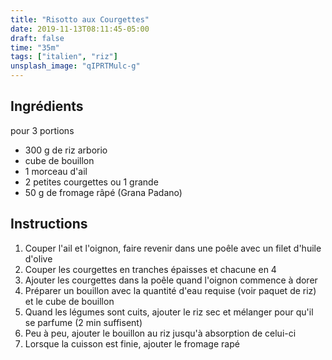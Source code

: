 ```yaml
---
title: "Risotto aux Courgettes"
date: 2019-11-13T08:11:45-05:00
draft: false
time: "35m"
tags: ["italien", "riz"]
unsplash_image: "qIPRTMulc-g"
---
```


## Ingrédients

pour 3 portions

- 300 g de riz arborio
- cube de bouillon
- 1 morceau d'ail
- 2 petites courgettes ou 1 grande
- 50 g de fromage râpé (Grana Padano)

## Instructions

1. Couper l'ail et l'oignon, faire revenir dans une poêle avec un filet d'huile d'olive
2. Couper les courgettes en tranches épaisses et chacune en 4
3. Ajouter les courgettes dans la poêle quand l'oignon commence à dorer
4. Préparer un bouillon avec la quantité d'eau requise (voir paquet de riz) et le cube de bouillon
5. Quand les légumes sont cuits, ajouter le riz sec et mélanger pour qu'il se parfume (2 min suffisent)
6. Peu à peu, ajouter le bouillon au riz jusqu'à absorption de celui-ci
7. Lorsque la cuisson est finie, ajouter le fromage rapé